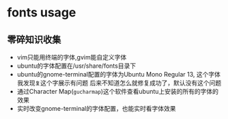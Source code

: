 # fonts usage

## 零碎知识收集
- vim只能用终端的字体,gvim能自定义字体
- ubuntu的字体配置在/usr/share/fonts目录下
- ubuntu的gnome-terminal配置的字体为Ubuntu Mono Regular 13, 这个字体我发现`复`这个字展示有问题
后来不知道怎么就修复成功了，默认没有这个问题
- 通过Character Map(`gucharmap`)这个软件查看ubuntu上安装的所有的字体的效果
- 实时改变gnome-terminal的字体配置，也能实时看字体效果
